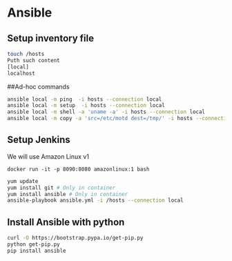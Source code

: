 # Ansible

## Setup inventory file

```bash
touch /hosts
Puth such content
[local]
localhost
```

##Ad-hoc commands

```bash
ansible local -m ping  -i hosts --connection local
ansible local -m setup  -i hosts --connection local
ansible local -m shell -a 'uname -a' -i hosts --connection local
ansible local -m copy -a 'src=/etc/motd dest=/tmp/' -i hosts --connection local
```

## Setup Jenkins
We will use Amazon Linux v1

`docker run -it -p 8090:8080 amazonlinux:1 bash`

```bash
yum update
yum install git # Only in container
yum install ansible # Only in container
ansible-playbook ansible.yml -i /hosts --connection local
```
## Install Ansible with python
```bash
curl -O https://bootstrap.pypa.io/get-pip.py
python get-pip.py
pip install ansible
```
